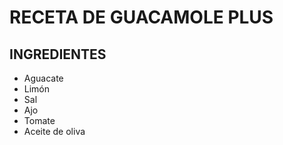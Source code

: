 # RECETA DE GUACAMOLE PLUS
## INGREDIENTES
* Aguacate
* Limón
* Sal
* Ajo
* Tomate 
* Aceite de oliva
